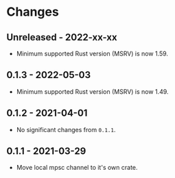 # Changes

## Unreleased - 2022-xx-xx

- Minimum supported Rust version (MSRV) is now 1.59.

## 0.1.3 - 2022-05-03

- Minimum supported Rust version (MSRV) is now 1.49.

## 0.1.2 - 2021-04-01

- No significant changes from `0.1.1`.

## 0.1.1 - 2021-03-29

- Move local mpsc channel to it's own crate.
